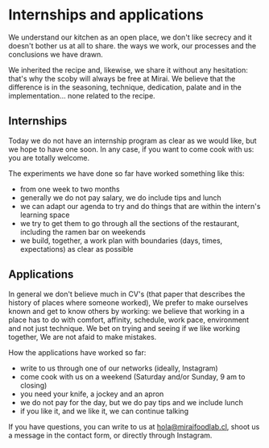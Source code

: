 # Internships and applications

We understand our kitchen as an open place, we don't like secrecy and it doesn't bother us at all to share.
the ways we work, our processes and the conclusions we have drawn.

We inherited the recipe and, likewise, we share it without any hesitation: that's why the scoby will always be free at Mirai. We believe that the difference is in the seasoning, technique, dedication, palate and in the implementation... none related to the recipe.

## Internships

Today we do not have an internship program as clear as we would like, but we hope to have one soon. In any case, if you want to come cook with us: you are totally welcome.

The experiments we have done so far have worked something like this:

- from one week to two months
- generally we do not pay salary, we do include tips and lunch
- we can adapt our agenda to try and do things that are within the intern's learning space
- we try to get them to go through all the sections of the restaurant, including the ramen bar on weekends
- we build, together, a work plan with boundaries (days, times, expectations) as clear as possible

## Applications

In general we don't believe much in CV's (that paper that describes the history of places where someone worked),
We prefer to make ourselves known and get to know others by working: we believe that working in a place has to do with comfort,
affinity, schedule, work pace, environment and not just technique. We bet on trying and seeing if we like working together, We are not afaid to make mistakes.

How the applications have worked so far:

- write to us through one of our networks (ideally, Instagram)
- come cook with us on a weekend (Saturday and/or Sunday, 9 am to closing)
- you need your knife, a jockey and an apron
- we do not pay for the day, but we do pay tips and we include lunch
- if you like it, and we like it, we can continue talking

If you have questions, you can write to us at [hola@miraifoodlab.cl](mailto:hola@miraifoodlab.cl), shoot us a message in the contact form, or directly through Instagram.
